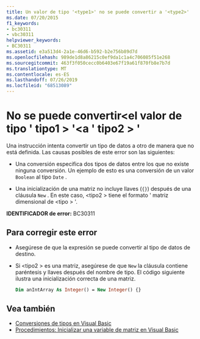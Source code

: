```yaml
---
title: Un valor de tipo '<type1>' no se puede convertir a '<type2>'
ms.date: 07/20/2015
f1_keywords:
- bc30311
- vbc30311
helpviewer_keywords:
- BC30311
ms.assetid: e3a513d4-2a1e-46d6-b592-b2e756b89d7d
ms.openlocfilehash: 989de1d8a86215c0ef9da1c1a4c706085f51e268
ms.sourcegitcommit: 463f3f050cecc0b6403e67f19a61f870fb8e7b7d
ms.translationtype: MT
ms.contentlocale: es-ES
ms.lasthandoff: 07/26/2019
ms.locfileid: "68513089"
---
```

# <a name="value-of-type-type1-cannot-be-converted-to-type2"></a>No se puede convertir\<el valor de tipo ' tipo1 > '\<a ' tipo2 > '

Una instrucción intenta convertir un tipo de datos a otro de manera que no está definida. Las causas posibles de este error son las siguientes:

- Una conversión especifica dos tipos de datos entre los que no existe ninguna conversión. Un ejemplo de esto es una conversión de un valor `Boolean` al tipo `Date` .

- Una inicialización de una matriz no incluye llaves (`{}`) después de una cláusula `New` . En este caso, \<tipo2 > tiene el formato ' matriz dimensional de \<tipo > '.

**IDENTIFICADOR de error:** BC30311

## <a name="to-correct-this-error"></a>Para corregir este error

- Asegúrese de que la expresión se puede convertir al tipo de datos de destino.

- Si \<tipo2 > es una matriz, asegúrese de que `New` la cláusula contiene paréntesis y llaves después del nombre de tipo. El código siguiente ilustra una inicialización correcta de una matriz.

  ```vb
  Dim anIntArray As Integer() = New Integer() {}
  ```

## <a name="see-also"></a>Vea también

- [Conversiones de tipos en Visual Basic](../../visual-basic/programming-guide/language-features/data-types/type-conversions.md)
- [Procedimientos: Inicializar una variable de matriz en Visual Basic](../../visual-basic/programming-guide/language-features/arrays/how-to-initialize-an-array-variable.md)
